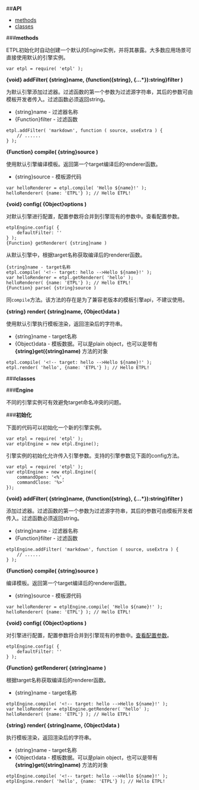 ##**API**

* [methods](#methods)
* [classes](#classes)

###**<span id="methods">methods</span>**

ETPL初始化时自动创建一个默认的Engine实例，并将其暴露。大多数应用场景可直接使用默认的引擎实例。
```
var etpl = require( 'etpl' );
```
**{void} addFilter( {string}name, {function({string}, {...*}):string}filter )**

为默认引擎添加过滤器。过滤函数的第一个参数为过滤源字符串，其后的参数可由模板开发者传入。过滤函数必须返回string。

* {string}name - 过滤器名称
* {Function}filter - 过滤函数

```
etpl.addFilter( 'markdown', function ( source, useExtra ) {
    // ......
} );
```
**{Function} compile( {string}source )**

使用默认引擎编译模板。返回第一个target编译后的renderer函数。

* {string}source - 模板源代码

```
var helloRenderer = etpl.compile( 'Hello ${name}!' );
helloRenderer( {name: 'ETPL'} ); // Hello ETPL!
```
**{void} config( {Object}options )**

对默认引擎进行配置，配置参数将合并到引擎现有的参数中。查看配置参数。
```
etplEngine.config( {
    defaultFilter: ''
} );
{Function} getRenderer( {string}name )
```

从默认引擎中，根据target名称获取编译后的renderer函数。
```
{string}name - target名称
etpl.compile( '<!-- target: hello -->Hello ${name}!' );
var helloRenderer = etpl.getRenderer( 'hello' );
helloRenderer( {name: 'ETPL'} ); // Hello ETPL!
{Function} parse( {string}source )
```
同`compile`方法。该方法的存在是为了兼容老版本的模板引擎api，不建议使用。

**{string} render( {string}name, {Object}data )**

使用默认引擎执行模板渲染，返回渲染后的字符串。

* {string}name - target名称
* {Object}data - 模板数据。可以是plain object，也可以是带有 **{string}get({string}name)** 方法的对象

```
etpl.compile( '<!-- target: hello -->Hello ${name}!' );
etpl.render( 'hello', {name: 'ETPL'} ); // Hello ETPL!
```
###**<span id="classes">classes</span>**

###**Engine**

不同的引擎实例可有效避免target命名冲突的问题。

###**初始化**

下面的代码可以初始化一个新的引擎实例。
```
var etpl = require( 'etpl' );
var etplEngine = new etpl.Engine();
```
引擎实例的初始化允许传入引擎参数。支持的引擎参数见下面的config方法。
```
var etpl = require( 'etpl' );
var etplEngine = new etpl.Engine({
    commandOpen: '<%',
    commandClose: '%>'
});
```
**{void} addFilter( {string}name, {function({string}, {...*}):string}filter )**

添加过滤器。过滤函数的第一个参数为过滤源字符串，其后的参数可由模板开发者传入。过滤函数必须返回string。

* {string}name - 过滤器名称
* {Function}filter - 过滤函数

```
etplEngine.addFilter( 'markdown', function ( source, useExtra ) {
    // ......
} );
```
**{Function} compile( {string}source )**

编译模板。返回第一个target编译后的renderer函数。

* {string}source - 模板源代码

```
var helloRenderer = etplEngine.compile( 'Hello ${name}!' );
helloRenderer( {name: 'ETPL'} ); // Hello ETPL!
```
**{void} config( {Object}options )**

对引擎进行配置，配置参数将合并到引擎现有的参数中。[查看配置参数](config.html '查看配置参数')。
```
etplEngine.config( {
    defaultFilter: ''
} );
```
**{Function} getRenderer( {string}name )**

根据target名称获取编译后的renderer函数。

* {string}name - target名称

```
etplEngine.compile( '<!-- target: hello -->Hello ${name}!' );
var helloRenderer = etplEngine.getRenderer( 'hello' );
helloRenderer( {name: 'ETPL'} ); // Hello ETPL!
```
**{string} render( {string}name, {Object}data )**

执行模板渲染，返回渲染后的字符串。

* {string}name - target名称
* {Object}data - 模板数据。可以是plain object，也可以是带有 **{string}get({string}name)** 方法的对象

```
etplEngine.compile( '<!-- target: hello -->Hello ${name}!' );
etplEngine.render( 'hello', {name: 'ETPL'} ); // Hello ETPL!
```